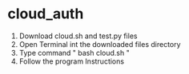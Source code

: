 # cloud_auth

1. Download cloud.sh and test.py files
2. Open Terminal int the downloaded files directory
3. Type command " bash cloud.sh "
4. Follow the program Instructions

